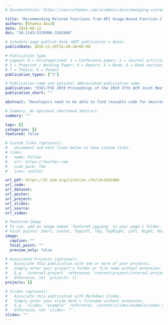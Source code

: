 ```yaml
---
# Documentation: https://sourcethemes.com/academic/docs/managing-content/

title: "Recommending Related Functions from API Usage-Based Function Clone Structures"
authors: [Shamsa Abid]
date: 2019-08-12
doi: "10.1145/3338906.3342486"

# Schedule page publish date (NOT publication's date).
publishDate: 2019-11-29T15:38:16+05:00

# Publication type.
# Legend: 0 = Uncategorized; 1 = Conference paper; 2 = Journal article;
# 3 = Preprint / Working Paper; 4 = Report; 5 = Book; 6 = Book section;
# 7 = Thesis; 8 = Patent
publication_types: ["1"]

# Publication name and optional abbreviated publication name.
publication: "ESEC/FSE 2019 Proceedings of the 2019 27th ACM Joint Meeting on European Software Engineering Conference and Symposium on the Foundations of Software Engineering"
publication_short: ""

abstract: "Developers need to be able to find reusable code for desired software features in a way that supports opportunistic programming for increased developer productivity. Our objective is to develop a recommendation system that provides a developer with function recommendations having functionality relevant to her development task. We employ a combination of information retrieval, static code analysis and data mining techniques to build the proposed recommendation system called FACER (Feature-driven API usage-based Code Examples Recommender). We performed an experimental evaluation on 122 projects from GitHub from selected categories to determine the accuracy of the retrieved code for related features. FACER recommended functions with a precision of 54% and 75% when evaluated using automated and manual methods respectively."

# Summary. An optional shortened abstract.
summary: ""

tags: []
categories: []
featured: false

# Custom links (optional).
#   Uncomment and edit lines below to show custom links.
# links:
# - name: Follow
#   url: https://twitter.com
#   icon_pack: fab
#   icon: twitter

url_pdf: https://dl.acm.org/citation.cfm?id=3342486
url_code:
url_dataset:
url_poster:
url_project:
url_slides:
url_source:
url_video:

# Featured image
# To use, add an image named `featured.jpg/png` to your page's folder.
# Focal points: Smart, Center, TopLeft, Top, TopRight, Left, Right, BottomLeft, Bottom, BottomRight.
image:
  caption: ""
  focal_point: ""
  preview_only: false

# Associated Projects (optional).
#   Associate this publication with one or more of your projects.
#   Simply enter your project's folder or file name without extension.
#   E.g. `internal-project` references `content/project/internal-project/index.md`.
#   Otherwise, set `projects: []`.
projects: []

# Slides (optional).
#   Associate this publication with Markdown slides.
#   Simply enter your slide deck's filename without extension.
#   E.g. `slides: "example"` references `content/slides/example/index.md`.
#   Otherwise, set `slides: ""`.
slides: ""
---
```

